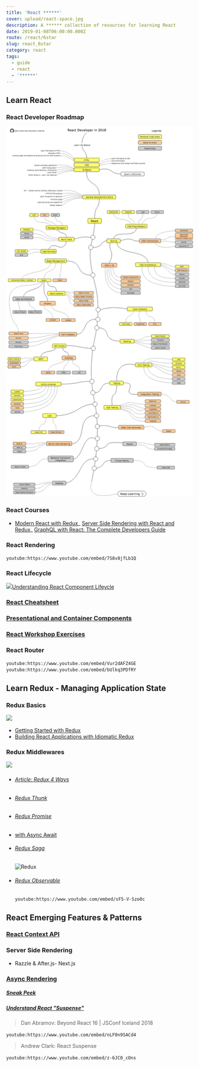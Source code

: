 ```yaml
---
title: 'React ******'
cover: upload/react-space.jpg
description: A ****** collection of resources for learning React
date: 2019-01-08T06:00:00.000Z
route: /react/6star
slug: react_6star
category: react
tags:
  - guide
  - react
  - '******'
---
```


## Learn React

### React Developer Roadmap

![](https://github.com/adam-golab/react-developer-roadmap/raw/master/roadmap.png)

### React Courses

- [Modern React with Redux](https://www.udemy.com/react-redux/)_ [Server Side Rendering with React and Redux](https://www.udemy.com/server-side-rendering-with-react-and-redux/)_ [GraphQL with React: The Complete Developers Guide](https://www.udemy.com/graphql-with-react-course/)

### React Rendering

`youtube:https://www.youtube.com/embed/7S8v8jfLb1Q`

### React Lifecycle

![](https://i.imgur.com/ipSkur0.png)[Understanding React Component Lifeycle](https://medium.com/@baphemot/understanding-reactjs-component-life-cycle-823a640b3e8d)

### [React Cheatsheet](https://reactcheatsheet.com/)

### [Presentational and Container Components](https://medium.com/@dan_abramov/smart-and-dumb-components-7ca2f9a7c7d0)

### [React Workshop Exercises](https://github.com/ReactTraining/react-workshop/tree/master/subjects)

### React Router

`youtube:https://www.youtube.com/embed/Vur2dAFZ4GE`
`youtube:https://www.youtube.com/embed/bUlkq3PDfRY`

## Learn Redux - Managing Application State

### Redux Basics

![](https://raw.githubusercontent.com/ReactTraining/react-workshop/master/slides/Redux.gif)

- [Getting Started with Redux](https://egghead.io/courses/getting-started-with-redux)
- [Building React Applications with Idiomatic Redux](https://egghead.io/courses/building-react-applications-with-idiomatic-redux)

### Redux Middlewares

![](https://i.imgur.com/HVskLcj.gif)

- ###### [Article: Redux 4 Ways](https://medium.com/react-native-training/redux-4-ways-95a130da0cdc)
- ###### [Redux Thunk](https://github.com/gaearon/redux-thunk)
- ###### [Redux Promise](https://github.com/pburtchaell/redux-promise-middleware)
- [with Async Await](https://github.com/pburtchaell/redux-promise-middleware/blob/master/docs/guides/async-await.md)
- ###### [Redux Saga](https://redux-saga.js.org/docs/introduction/BeginnerTutorial.html)
  ![Redux](https://scotch-res.cloudinary.com/image/upload/dpr_1,w_800,q_auto:good,f_auto/media/3430/k22QF9Qe6v2bMfrsZoNQ_Project%20Workflow%20-%20Media%20Library.png)
- ###### [Redux Observable](https://github.com/redux-observable/redux-observable)
  `youtube:https://www.youtube.com/embed/sF5-V-Szo0c`

## React Emerging Features & Patterns

### [React Context API](https://medium.com/dailyjs/reacts-%EF%B8%8F-new-context-api-70c9fe01596b)

### Server Side Rendering

- Razzle & After.js- Next.js

### [Async Rendering](https://reactjs.org/blog/2018/03/27/update-on-async-rendering.html)

##### [Sneak Peek](https://reactjs.org/blog/2018/03/01/sneak-peek-beyond-react-16.html)

##### [Understand React "Suspense"](https://medium.com/@baphemot/understanding-react-suspense-1c73b4b0b1e6)

> Dan Abramov: Beyond React 16 | JSConf Iceland 2018

`youtube:https://www.youtube.com/embed/nLF0n9SACd4`

> Andrew Clark: React Suspense

`youtube:https://www.youtube.com/embed/z-6JC0_cOns`
